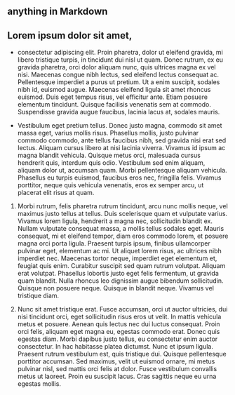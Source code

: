 ## anything in Markdown 


## Lorem ipsum dolor sit amet,
* consectetur adipiscing elit. Proin pharetra, dolor ut eleifend gravida, mi libero tristique turpis, in tincidunt dui nisl ut quam. Donec rutrum, ex eu gravida pharetra, orci dolor aliquam nunc, quis ultrices magna ex vel nisi. Maecenas congue nibh lectus, sed eleifend lectus consequat ac. Pellentesque imperdiet a purus ut pretium. Ut a enim suscipit, sodales nibh id, euismod augue. Maecenas eleifend ligula sit amet rhoncus euismod. Duis eget tempus risus, vel efficitur ante. Etiam posuere elementum tincidunt. Quisque facilisis venenatis sem at commodo. Suspendisse gravida augue faucibus, lacinia lacus at, sodales mauris.

* Vestibulum eget pretium tellus. Donec justo magna, commodo sit amet massa eget, varius mollis risus. Phasellus mollis, justo pulvinar commodo commodo, ante tellus faucibus nibh, sed gravida nisi erat sed lectus. Aliquam cursus libero at nisi lacinia viverra. Vivamus id ipsum ac magna blandit vehicula. Quisque metus orci, malesuada cursus hendrerit quis, interdum quis odio. Vestibulum sed enim aliquam, aliquam dolor ut, accumsan quam. Morbi pellentesque aliquam vehicula. Phasellus eu turpis euismod, faucibus eros nec, fringilla felis. Vivamus porttitor, neque quis vehicula venenatis, eros ex semper arcu, ut placerat elit risus at quam.

1. Morbi rutrum, felis pharetra rutrum tincidunt, arcu nunc mollis neque, vel maximus justo tellus at tellus. Duis scelerisque quam et vulputate varius. Vivamus lorem ligula, hendrerit a magna nec, sollicitudin blandit ex. Nullam vulputate consequat massa, a mollis tellus sodales eget. Mauris consequat, mi et eleifend tempor, diam eros commodo lorem, et posuere magna orci porta ligula. Praesent turpis ipsum, finibus ullamcorper pulvinar eget, elementum ac mi. Ut aliquet lorem risus, ac ultrices nibh imperdiet nec. Maecenas tortor neque, imperdiet eget elementum et, feugiat quis enim. Curabitur suscipit sed quam rutrum volutpat. Aliquam erat volutpat. Phasellus lobortis justo eget felis fermentum, ut gravida quam blandit. Nulla rhoncus leo dignissim augue bibendum sollicitudin. Quisque non posuere neque. Quisque in blandit neque. Vivamus vel tristique diam.

1. Nunc sit amet tristique erat. Fusce accumsan, orci ut auctor ultricies, dui nisi tincidunt orci, eget sollicitudin risus eros ut velit. In mattis vehicula metus et posuere. Aenean quis lectus nec dui luctus consequat. Proin orci felis, aliquam eget magna eu, egestas commodo erat. Donec quis egestas diam. Morbi dapibus justo tellus, eu consectetur enim auctor consectetur. In hac habitasse platea dictumst. Nunc et ipsum ligula. Praesent rutrum vestibulum est, quis tristique dui. Quisque pellentesque porttitor accumsan. Sed maximus, velit ut euismod ornare, mi metus pulvinar nisl, sed mattis orci felis at dolor. Fusce vestibulum convallis metus ut laoreet. Proin eu suscipit lacus. Cras sagittis neque eu urna egestas mollis.
 
